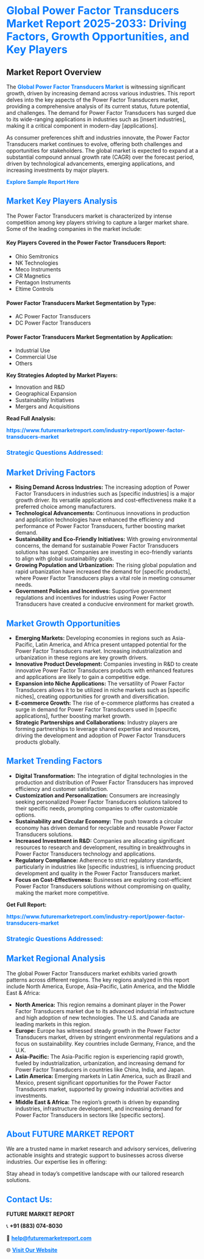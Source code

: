 <h1 style="color: #007BFF;">Global Power Factor Transducers Market Report 2025-2033: Driving Factors, Growth Opportunities, and Key Players</h1>

<section id="overview">
<h2>Market Report Overview</h2>
<p>The <a href="https://www.futuremarketreport.com/industry-report/power-factor-transducers-market" style="color: #007BFF; text-decoration: none;"><strong>Global Power Factor Transducers Market</strong></a> is witnessing significant growth, driven by increasing demand across various industries. This report delves into the key aspects of the Power Factor Transducers market, providing a comprehensive analysis of its current status, future potential, and challenges. The demand for Power Factor Transducers has surged due to its wide-ranging applications in industries such as [insert industries], making it a critical component in modern-day [applications].</p>
<p>As consumer preferences shift and industries innovate, the Power Factor Transducers market continues to evolve, offering both challenges and opportunities for stakeholders. The global market is expected to expand at a substantial compound annual growth rate (CAGR) over the forecast period, driven by technological advancements, emerging applications, and increasing investments by major players.</p>
</section>

<section id="overview">
<p><a href="https://www.futuremarketreport.com/request-sample/reportId=81202" style="color: #007BFF; text-decoration: none;"><strong>Explore Sample Report Here</strong></a></p>
</section>

<section id="key-players">
<h2 style="color: #007BFF;">Market Key Players Analysis</h2>
<p>The Power Factor Transducers market is characterized by intense competition among key players striving to capture a larger market share. Some of the leading companies in the market include:</p>
<h4>Key Players Covered in the Power Factor Transducers Report:</h4>
<ul><li>Ohio Semitronics</li><li>NK Technologies</li><li>Meco Instruments</li><li>CR Magnetics</li><li>Pentagon Instruments</li><li>Eltime Controls</li></ul>
<h4>Power Factor Transducers Market Segmentation by Type:</h4>
<ul><li>AC Power Factor Transducers</li><li>DC Power Factor Transducers</li></ul>

<h4>Power Factor Transducers Market Segmentation by Application:</h4>
<ul><li>Industrial Use</li><li>Commercial Use</li><li>Others</li></ul>
<p><strong>Key Strategies Adopted by Market Players:</strong></p>
<ul>
<li>Innovation and R&D</li>
<li>Geographical Expansion</li>
<li>Sustainability Initiatives</li>
<li>Mergers and Acquisitions</li>
</ul>
</section>

<section>
<p><strong>Read Full Analysis: </strong></p><a href="https://www.futuremarketreport.com/industry-report/power-factor-transducers-market" style="color: #007BFF; text-decoration: none;"><strong>https://www.futuremarketreport.com/industry-report/power-factor-transducers-market</strong></a>
<h3 style="color: #007BFF;">Strategic Questions Addressed:</h3>
</section>

<section id="driving-factors">
<h2 style="color: #007BFF;">Market Driving Factors</h2>
<ul>
<li><strong>Rising Demand Across Industries:</strong> The increasing adoption of Power Factor Transducers in industries such as [specific industries] is a major growth driver. Its versatile applications and cost-effectiveness make it a preferred choice among manufacturers.</li>
<li><strong>Technological Advancements:</strong> Continuous innovations in production and application technologies have enhanced the efficiency and performance of Power Factor Transducers, further boosting market demand.</li>
<li><strong>Sustainability and Eco-Friendly Initiatives:</strong> With growing environmental concerns, the demand for sustainable Power Factor Transducers solutions has surged. Companies are investing in eco-friendly variants to align with global sustainability goals.</li>
<li><strong>Growing Population and Urbanization:</strong> The rising global population and rapid urbanization have increased the demand for [specific products], where Power Factor Transducers plays a vital role in meeting consumer needs.</li>
<li><strong>Government Policies and Incentives:</strong> Supportive government regulations and incentives for industries using Power Factor Transducers have created a conducive environment for market growth.</li>
</ul>
</section>

<section id="growth-opportunities">
<h2 style="color: #007BFF;">Market Growth Opportunities</h2>
<ul>
<li><strong>Emerging Markets:</strong> Developing economies in regions such as Asia-Pacific, Latin America, and Africa present untapped potential for the Power Factor Transducers market. Increasing industrialization and urbanization in these regions are key growth drivers.</li>
<li><strong>Innovative Product Development:</strong> Companies investing in R&D to create innovative Power Factor Transducers products with enhanced features and applications are likely to gain a competitive edge.</li>
<li><strong>Expansion into Niche Applications:</strong> The versatility of Power Factor Transducers allows it to be utilized in niche markets such as [specific niches], creating opportunities for growth and diversification.</li>
<li><strong>E-commerce Growth:</strong> The rise of e-commerce platforms has created a surge in demand for Power Factor Transducers used in [specific applications], further boosting market growth.</li>
<li><strong>Strategic Partnerships and Collaborations:</strong> Industry players are forming partnerships to leverage shared expertise and resources, driving the development and adoption of Power Factor Transducers products globally.</li>
</ul>
</section>

<section id="trending-factors">
<h2 style="color: #007BFF;">Market Trending Factors</h2>
<ul>
<li><strong>Digital Transformation:</strong> The integration of digital technologies in the production and distribution of Power Factor Transducers has improved efficiency and customer satisfaction.</li>
<li><strong>Customization and Personalization:</strong> Consumers are increasingly seeking personalized Power Factor Transducers solutions tailored to their specific needs, prompting companies to offer customizable options.</li>
<li><strong>Sustainability and Circular Economy:</strong> The push towards a circular economy has driven demand for recyclable and reusable Power Factor Transducers solutions.</li>
<li><strong>Increased Investment in R&D:</strong> Companies are allocating significant resources to research and development, resulting in breakthroughs in Power Factor Transducers technology and applications.</li>
<li><strong>Regulatory Compliance:</strong> Adherence to strict regulatory standards, particularly in industries like [specific industries], is influencing product development and quality in the Power Factor Transducers market.</li>
<li><strong>Focus on Cost-Effectiveness:</strong> Businesses are exploring cost-efficient Power Factor Transducers solutions without compromising on quality, making the market more competitive.</li>
</ul>
</section>

<section>
<p><strong>Get Full Report: </strong></p><a href="https://www.futuremarketreport.com/industry-report/power-factor-transducers-market" style="color: #007BFF; text-decoration: none;"><strong>https://www.futuremarketreport.com/industry-report/power-factor-transducers-market</strong></a>
<h3 style="color: #007BFF;">Strategic Questions Addressed:</h3>
</section>


<section id="regional-analysis">
<h2 style="color: #007BFF;">Market Regional Analysis</h2>
<p>The global Power Factor Transducers market exhibits varied growth patterns across different regions. The key regions analyzed in this report include North America, Europe, Asia-Pacific, Latin America, and the Middle East & Africa:</p>
<ul>
<li><strong>North America:</strong> This region remains a dominant player in the Power Factor Transducers market due to its advanced industrial infrastructure and high adoption of new technologies. The U.S. and Canada are leading markets in this region.</li>
<li><strong>Europe:</strong> Europe has witnessed steady growth in the Power Factor Transducers market, driven by stringent environmental regulations and a focus on sustainability. Key countries include Germany, France, and the U.K.</li>
<li><strong>Asia-Pacific:</strong> The Asia-Pacific region is experiencing rapid growth, fueled by industrialization, urbanization, and increasing demand for Power Factor Transducers in countries like China, India, and Japan.</li>
<li><strong>Latin America:</strong> Emerging markets in Latin America, such as Brazil and Mexico, present significant opportunities for the Power Factor Transducers market, supported by growing industrial activities and investments.</li>
<li><strong>Middle East & Africa:</strong> The region’s growth is driven by expanding industries, infrastructure development, and increasing demand for Power Factor Transducers in sectors like [specific sectors].</li>
</ul>
</section>

<footer>
<h2 style="color: #007BFF;">About FUTURE MARKET REPORT</h2>
<p>We are a trusted name in market research and advisory services, delivering actionable insights and strategic support to businesses across diverse industries. Our expertise lies in offering:</p>

<p>Stay ahead in today’s competitive landscape with our tailored research solutions.</p>

<h2 style="color: #007BFF;">Contact Us:</h2>
<p><strong>FUTURE MARKET REPORT</strong></p>
<p>📞 <strong>+91 (883) 074-8030</strong></p>
<p>📧 <strong><a href="mailto:help@futuremarketreport.com" style="color: #007BFF;">help@futuremarketreport.com</a></strong></p>
<p>🌐 <strong><a href="https://www.futuremarketreport.com/" style="color: #007BFF;">Visit Our Website</a></strong></p>
</footer>